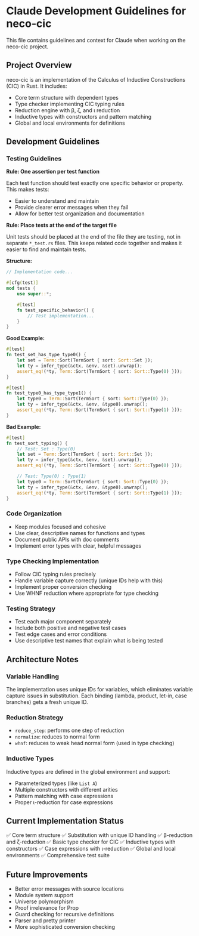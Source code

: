 # Claude Development Guidelines for neco-cic

This file contains guidelines and context for Claude when working on the neco-cic project.

## Project Overview

neco-cic is an implementation of the Calculus of Inductive Constructions (CIC) in Rust. It includes:

- Core term structure with dependent types
- Type checker implementing CIC typing rules
- Reduction engine with β, ζ, and ι reduction
- Inductive types with constructors and pattern matching
- Global and local environments for definitions

## Development Guidelines

### Testing Guidelines

**Rule: One assertion per test function**

Each test function should test exactly one specific behavior or property. This makes tests:
- Easier to understand and maintain
- Provide clearer error messages when they fail
- Allow for better test organization and documentation

**Rule: Place tests at the end of the target file**

Unit tests should be placed at the end of the file they are testing, not in separate `*_test.rs` files. This keeps related code together and makes it easier to find and maintain tests.

**Structure:**
```rust
// Implementation code...

#[cfg(test)]
mod tests {
    use super::*;

    #[test]
    fn test_specific_behavior() {
        // Test implementation...
    }
}
```

**Good Example:**
```rust
#[test]
fn test_set_has_type_type0() {
    let set = Term::Sort(TermSort { sort: Sort::Set });
    let ty = infer_type(&ctx, &env, &set).unwrap();
    assert_eq!(*ty, Term::Sort(TermSort { sort: Sort::Type(0) }));
}

#[test]
fn test_type0_has_type_type1() {
    let type0 = Term::Sort(TermSort { sort: Sort::Type(0) });
    let ty = infer_type(&ctx, &env, &type0).unwrap();
    assert_eq!(*ty, Term::Sort(TermSort { sort: Sort::Type(1) }));
}
```

**Bad Example:**
```rust
#[test]
fn test_sort_typing() {
    // Test: Set : Type(0)
    let set = Term::Sort(TermSort { sort: Sort::Set });
    let ty = infer_type(&ctx, &env, &set).unwrap();
    assert_eq!(*ty, Term::Sort(TermSort { sort: Sort::Type(0) }));

    // Test: Type(0) : Type(1)
    let type0 = Term::Sort(TermSort { sort: Sort::Type(0) });
    let ty = infer_type(&ctx, &env, &type0).unwrap();
    assert_eq!(*ty, Term::Sort(TermSort { sort: Sort::Type(1) }));
}
```

### Code Organization

- Keep modules focused and cohesive
- Use clear, descriptive names for functions and types
- Document public APIs with doc comments
- Implement error types with clear, helpful messages

### Type Checking Implementation

- Follow CIC typing rules precisely
- Handle variable capture correctly (unique IDs help with this)
- Implement proper conversion checking
- Use WHNF reduction where appropriate for type checking

### Testing Strategy

- Test each major component separately
- Include both positive and negative test cases
- Test edge cases and error conditions
- Use descriptive test names that explain what is being tested

## Architecture Notes

### Variable Handling

The implementation uses unique IDs for variables, which eliminates variable capture issues in substitution. Each binding (lambda, product, let-in, case branches) gets a fresh unique ID.

### Reduction Strategy

- `reduce_step`: performs one step of reduction
- `normalize`: reduces to normal form
- `whnf`: reduces to weak head normal form (used in type checking)

### Inductive Types

Inductive types are defined in the global environment and support:
- Parameterized types (like `List A`)
- Multiple constructors with different arities
- Pattern matching with case expressions
- Proper ι-reduction for case expressions

## Current Implementation Status

✅ Core term structure
✅ Substitution with unique ID handling
✅ β-reduction and ζ-reduction
✅ Basic type checker for CIC
✅ Inductive types with constructors
✅ Case expressions with ι-reduction
✅ Global and local environments
✅ Comprehensive test suite

## Future Improvements

- Better error messages with source locations
- Module system support
- Universe polymorphism
- Proof irrelevance for Prop
- Guard checking for recursive definitions
- Parser and pretty printer
- More sophisticated conversion checking
